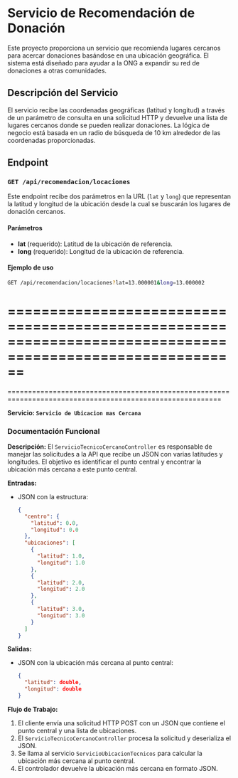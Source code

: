 # Servicio de Recomendación de Donación

Este proyecto proporciona un servicio que recomienda lugares cercanos para acercar donaciones basándose en una ubicación geográfica. El sistema está diseñado para ayudar a la ONG a expandir su red de donaciones a otras comunidades.

## Descripción del Servicio

El servicio recibe las coordenadas geográficas (latitud y longitud) a través de un parámetro de consulta en una solicitud HTTP y devuelve una lista de lugares cercanos donde se pueden realizar donaciones. La lógica de negocio está basada en un radio de búsqueda de 10 km alrededor de las coordenadas proporcionadas.

## Endpoint

### `GET /api/recomendacion/locaciones`

Este endpoint recibe dos parámetros en la URL (`lat` y `long`) que representan la latitud y longitud de la ubicación desde la cual se buscarán los lugares de donación cercanos.

#### Parámetros

- **lat** (requerido): Latitud de la ubicación de referencia.
- **long** (requerido): Longitud de la ubicación de referencia.

#### Ejemplo de uso

```bash
GET /api/recomendacion/locaciones?lat=13.000001&long=13.000002
```

==========================================================================================================
==========================================================================================================
==========================================================================================================

**Servicio: `Servicio de Ubicacion mas Cercana`**
### Documentación Funcional

**Descripción:**
El `ServicioTecnicoCercanoController` es responsable de manejar las solicitudes a la API que recibe un JSON con varias latitudes y longitudes. El objetivo es identificar el punto central y encontrar la ubicación más cercana a este punto central.

**Entradas:**
- JSON con la estructura:
  ```json
  {
    "centro": {
      "latitud": 0.0,
      "longitud": 0.0
    },
    "ubicaciones": [
      {
        "latitud": 1.0,
        "longitud": 1.0
      },
      {
        "latitud": 2.0,
        "longitud": 2.0
      },
      {
        "latitud": 3.0,
        "longitud": 3.0
      }
    ]
  }
  ```

**Salidas:**
- JSON con la ubicación más cercana al punto central:
  ```json
  {
    "latitud": double,
    "longitud": double
  }
  

**Flujo de Trabajo:**
1. El cliente envía una solicitud HTTP POST con un JSON que contiene el punto central y una lista de ubicaciones.
2. El `ServicioTecnicoCercanoController` procesa la solicitud y deserializa el JSON.
3. Se llama al servicio `ServicioUbicacionTecnicos` para calcular la ubicación más cercana al punto central.
4. El controlador devuelve la ubicación más cercana en formato JSON.
